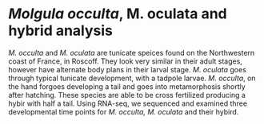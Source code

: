 # _Molgula occulta_, M. oculata and hybrid analysis
_M. occulta_ and _M. oculata_ are tunicate speices found on the Northwestern coast of France, in Roscoff. They look very similar in their adult stages, however have alternate body plans in their larval stage. _M. oculata_ goes through typical tunicate development, with a tadpole larvae. _M. occulta_, on the hand forgoes developing a tail and goes into metamorphosis shortly after hatching. These species are able to be cross fertilized producing a hybir with half a tail. Using RNA-seq, we sequenced and examined three developmental time points for _M. occulta, M. oculata_ and their hybird.
